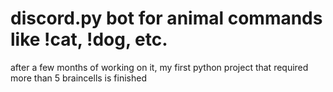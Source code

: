 # discord.py bot for animal commands like !cat, !dog, etc.
after a few months of working on it, my first python project that required more than 5 braincells is finished
